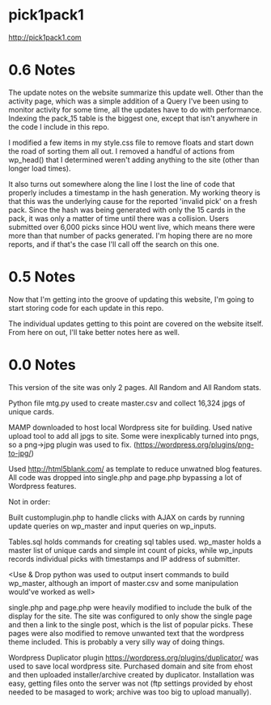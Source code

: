 # pick1pack1
http://pick1pack1.com

# 0.6 Notes

The update notes on the website summarize this update well. Other than the activity page, which was a simple addition of a Query I've been using to monitor activity for some time, all the updates have to do with performance. Indexing the pack_15 table is the biggest one, except that isn't anywhere in the code I include in this repo. 

I modified a few items in my style.css file to remove floats and start down the road of sorting them all out. I removed a handful of actions from wp_head() that I determined weren't adding anything to the site (other than longer load times).

It also turns out somewhere along the line I lost the line of code that properly includes a timestamp in the hash generation. My working theory is that this was the underlying cause for the reported 'invalid pick' on a fresh pack. Since the hash was being generated with only the 15 cards in the pack, it was only a matter of time until there was a collision. Users submitted over 6,000 picks since HOU went live, which means there were more than that number of packs generated. I'm hoping there are no more reports, and if that's the case I'll call off the search on this one.

# 0.5 Notes

Now that I'm getting into the groove of updating this website, I'm going to start storing code for each update in this repo.

The individual updates getting to this point are covered on the website itself. From here on out, I'll take better notes here as well.

# 0.0 Notes

This version of the site was only 2 pages. All Random and All Random stats.

Python file mtg.py used to create master.csv and collect 16,324 jpgs of unique cards.

MAMP downloaded to host local Wordpress site for building. Used native upload tool to add all jpgs to site. Some were inexplicably turned into pngs, so a png->jpg plugin was used to fix. (https://wordpress.org/plugins/png-to-jpg/)

Used http://html5blank.com/ as template to reduce unwatned blog features. All code was dropped into single.php and page.php bypassing a lot of Wordpress features.

Not in order:

Built customplugin.php to handle clicks with AJAX on cards by running update queries on wp_master and input queries on wp_inputs.

Tables.sql holds commands for creating sql tables used. wp_master holds a master list of unique cards and simple int count of picks, while wp_inputs records individual picks with timestamps and IP address of submitter.

<Use & Drop python was used to output insert commands to build wp_master, although an import of master.csv and some manipulation would've worked as well>

single.php and page.php were heavily modified to include the bulk of the display for the site. The site was configured to only show the single page and then a link to the single post, which is the list of popular picks. These pages were also modified to remove unwanted text that the wordpress theme included. This is probably a very silly way of doing things.

Wordpress Duplicator plugin https://wordpress.org/plugins/duplicator/ was used to save local wordpress site. Purchased domain and site from ehost and then uploaded installer/archive created by duplicator. Installation was easy, getting files onto the server was not (ftp settings provided by ehost needed to be masaged to work; archive was too big to upload manually).



